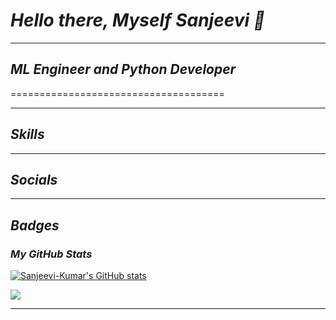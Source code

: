 # *Hello there, Myself Sanjeevi 👋*
------------------------
## *ML Engineer and Python Developer*
=====================================

------------------------

## *Skills*

------------------------
## *Socials*

------------------------
## *Badges*

### *My GitHub Stats*

<a href="http://www.github.com/Sanjeevi-Kumar"><img src="https://github-readme-stats.vercel.app/api?username=Sanjeevi-Kumar&show_icons=true&hide=stars,&count_private=true&title_color=6366f1&text_color=ffffff&icon_color=6366f1&bg_color=1c1917&hide_border=true&show_icons=true" alt="Sanjeevi-Kumar's GitHub stats" /></a>

<a href="https://github.com/Sanjeevi-Kumar"><img src="https://github-readme-streak-stats.herokuapp.com/?user=Sanjeevi-Kumar&stroke=ffffff&background=1c1917&ring=6366f1&fire=6366f1&currStreakNum=ffffff&currStreakLabel=6366f1&sideNums=ffffff&sideLabels=ffffff&dates=ffffff&hide_border=true" /></a>

---------------------------------------
